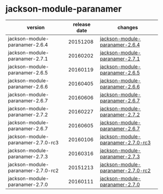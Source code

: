 # jackson-module-paranamer	


|version|release date|changes|
|---|---|---|
|jackson-module-paranamer-2.6.4|20151208|[jackson-module-paranamer-2.6.4](./jackson-module-paranamer-2.6.4-20151208.md)|
|jackson-module-paranamer-2.7.1|20160202|[jackson-module-paranamer-2.7.1](./jackson-module-paranamer-2.7.1-20160202.md)|
|jackson-module-paranamer-2.6.5|20160119|[jackson-module-paranamer-2.6.5](./jackson-module-paranamer-2.6.5-20160119.md)|
|jackson-module-paranamer-2.6.6|20160405|[jackson-module-paranamer-2.6.6](./jackson-module-paranamer-2.6.6-20160405.md)|
|jackson-module-paranamer-2.6.7|20160606|[jackson-module-paranamer-2.6.7](./jackson-module-paranamer-2.6.7-20160606.md)|
|jackson-module-paranamer-2.7.2|20160227|[jackson-module-paranamer-2.7.2](./jackson-module-paranamer-2.7.2-20160227.md)|
|jackson-module-paranamer-2.6.7|20160605|[jackson-module-paranamer-2.6.7](./jackson-module-paranamer-2.6.7-20160605.md)|
|jackson-module-paranamer-2.7.0-rc3|20160106|[jackson-module-paranamer-2.7.0-rc3](./jackson-module-paranamer-2.7.0-rc3-20160106.md)|
|jackson-module-paranamer-2.7.3|20160316|[jackson-module-paranamer-2.7.3](./jackson-module-paranamer-2.7.3-20160316.md)|
|jackson-module-paranamer-2.7.0-rc2|20151213|[jackson-module-paranamer-2.7.0-rc2](./jackson-module-paranamer-2.7.0-rc2-20151213.md)|
|jackson-module-paranamer-2.7.0|20160111|[jackson-module-paranamer-2.7.0](./jackson-module-paranamer-2.7.0-20160111.md)|
